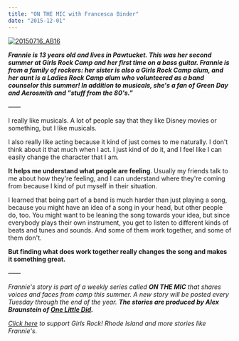 ```yaml
---
title: "ON THE MIC with Francesca Binder"
date: "2015-12-01"
---
```


[![20150716_AB16](/uploads/blogpost/20150716_AB16-1024x683.jpg)](http://girlsrockri.org/wp-content/uploads/2015/11/20150716_AB16.jpg)

_**Frannie is 13 years old and lives in Pawtucket. This was her second summer at Girls Rock Camp and her first time on a bass guitar. Frannie is from a family of rockers: her sister is also a Girls Rock Camp alum, and her aunt is a Ladies Rock Camp alum who volunteered as a band counselor this summer! In addition to musicals, she's a fan of Green Day and Aerosmith and "stuff from the 80's."**_

——

I really like musicals. A lot of people say that they like Disney movies or something, but I like musicals.

I also really like acting because it kind of just comes to me naturally. I don't think about it that much when I act. I just kind of do it, and I feel like I can easily change the character that I am.

**It helps me understand what people are feeling**. Usually my friends talk to me about how they're feeling, and I can understand where they're coming from because I kind of put myself in their situation.

I learned that being part of a band is much harder than just playing a song, because you might have an idea of a song in your head, but other people do, too. You might want to be leaning the song towards your idea, but since everybody plays their own instrument, you get to listen to different kinds of beats and tunes and sounds. And some of them work together, and some of them don't.

**But finding what does work together really changes the song and makes it something great.**

——

_Frannie's story is part of a weekly series called **ON THE MIC** that shares voices and faces from camp this summer. _A new story will be posted every Tuesday through the end of the year. __The stories are produced by Alex Braunstein of [One Little Did](http://www.onelittledidstories.com/).____

_[Click here](https://www.razoo.com/story/Girls-Rock-Rhode-Island) to support Girls Rock! Rhode Island and more stories like Frannie's._
